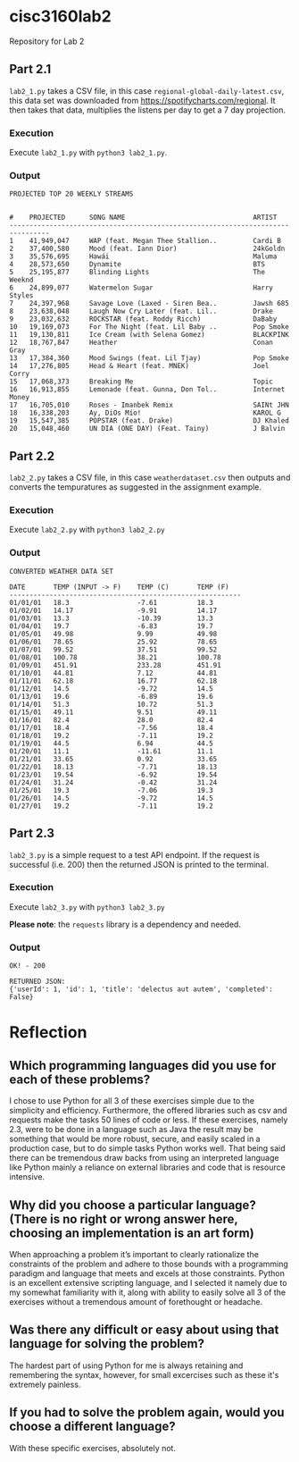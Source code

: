 # cisc3160lab2
Repository for Lab 2

## Part 2.1
```lab2_1.py``` takes a CSV file, in this case ```regional-global-daily-latest.csv```, this data set was downloaded from https://spotifycharts.com/regional. It then takes that data, multiplies the listens per day to get a 7 day projection.

### Execution
Execute ```lab2_1.py``` with ```python3 lab2_1.py```.

### Output
```
PROJECTED TOP 20 WEEKLY STREAMS


#    PROJECTED      SONG NAME                                ARTIST        
--------------------------------------------------------------------------------
1    41,949,047     WAP (feat. Megan Thee Stallion..         Cardi B 
2    37,400,580     Mood (feat. Iann Dior)                   24kGoldn
3    35,576,695     Hawái                                    Maluma  
4    28,573,650     Dynamite                                 BTS     
5    25,195,877     Blinding Lights                          The Weeknd
6    24,899,077     Watermelon Sugar                         Harry Styles
7    24,397,968     Savage Love (Laxed - Siren Bea..         Jawsh 685
8    23,638,048     Laugh Now Cry Later (feat. Lil..         Drake   
9    23,032,632     ROCKSTAR (feat. Roddy Ricch)             DaBaby  
10   19,169,073     For The Night (feat. Lil Baby ..         Pop Smoke
11   19,130,811     Ice Cream (with Selena Gomez)            BLACKPINK
12   18,767,847     Heather                                  Conan Gray
13   17,384,360     Mood Swings (feat. Lil Tjay)             Pop Smoke
14   17,276,805     Head & Heart (feat. MNEK)                Joel Corry
15   17,068,373     Breaking Me                              Topic   
16   16,913,855     Lemonade (feat. Gunna, Don Tol..         Internet Money
17   16,705,010     Roses - Imanbek Remix                    SAINt JHN
18   16,338,203     Ay, DiOs Mío!                            KAROL G 
19   15,547,385     POPSTAR (feat. Drake)                    DJ Khaled
20   15,048,460     UN DIA (ONE DAY) (Feat. Tainy)           J Balvin
```
## Part 2.2
```lab2_2.py``` takes a CSV file, in this case ```weatherdataset.csv``` then outputs and converts the tempuratures as suggested in the assignment example.

### Execution
Execute ```lab2_2.py``` with ```python3 lab2_2.py```

### Output
```
CONVERTED WEATHER DATA SET

DATE       TEMP (INPUT -> F)    TEMP (C)       TEMP (F)      
----------------------------------------------------------
01/01/01   18.3                 -7.61          18.3          
01/02/01   14.17                -9.91          14.17         
01/03/01   13.3                 -10.39         13.3          
01/04/01   19.7                 -6.83          19.7          
01/05/01   49.98                9.99           49.98         
01/06/01   78.65                25.92          78.65         
01/07/01   99.52                37.51          99.52         
01/08/01   100.78               38.21          100.78        
01/09/01   451.91               233.28         451.91        
01/10/01   44.81                7.12           44.81         
01/11/01   62.18                16.77          62.18         
01/12/01   14.5                 -9.72          14.5          
01/13/01   19.6                 -6.89          19.6          
01/14/01   51.3                 10.72          51.3          
01/15/01   49.11                9.51           49.11         
01/16/01   82.4                 28.0           82.4          
01/17/01   18.4                 -7.56          18.4          
01/18/01   19.2                 -7.11          19.2          
01/19/01   44.5                 6.94           44.5          
01/20/01   11.1                 -11.61         11.1          
01/21/01   33.65                0.92           33.65         
01/22/01   18.13                -7.71          18.13         
01/23/01   19.54                -6.92          19.54         
01/24/01   31.24                -0.42          31.24         
01/25/01   19.3                 -7.06          19.3          
01/26/01   14.5                 -9.72          14.5          
01/27/01   19.2                 -7.11          19.2          
```

## Part 2.3
```lab2_3.py``` is a simple request to a test API endpoint. If the request is successful (i.e. 200) then the returned JSON is printed to the terminal.

### Execution
Execute ```lab2_3.py``` with ```python3 lab2_3.py```

**Please note**: the ```requests``` library is a dependency and needed.

### Output
```
OK! - 200

RETURNED JSON:
{'userId': 1, 'id': 1, 'title': 'delectus aut autem', 'completed': False}
```

# Reflection
## Which programming languages did you use for each of these problems?

I chose to use Python for all 3 of these exercises simple due to the simplicity and efficiency. Furthermore, the offered libraries such as csv and requests make the tasks 50 lines of code or less. If these exercises, namely 2.3, were to be done in a language such as Java the result may be something that would be more robust, secure, and easily scaled in a production case, but to do simple tasks Python works well. That being said there can be tremendous draw backs from using an interpreted language like Python mainly a reliance on external libraries and code that is resource intensive.

## Why did you choose a particular language? (There is no right or wrong answer here, choosing an implementation is an art form)

When approaching a problem it’s important to clearly rationalize the constraints of the problem and adhere to those bounds with a programming paradigm and language that meets and excels at those constraints. Python is an excellent extensive scripting language, and I selected it namely due to my somewhat familiarity with it, along with ability to easily solve all 3 of the exercises without a tremendous amount of forethought or headache.

## Was there any difficult or easy about using that language for solving the problem?

The hardest part of using Python for me is always retaining and remembering the syntax, however, for small excercises such as these it's extremely painless.

## If you had to solve the problem again, would you choose a different language?

With these specific exercises, absolutely not.

